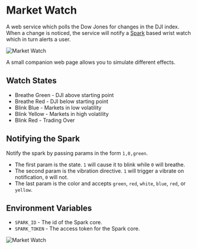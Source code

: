 # Market Watch
A web service which polls the Dow Jones for changes in the DJI index. When a change is noticed, the service will notify a [Spark](http://spark.io) based wrist watch which in turn alerts a user.

![Market Watch](http://i.imgur.com/uJ6Qt8B.gif)

A small companion web page allows you to simulate different effects.

## Watch States
* Breathe Green - DJI above starting point
* Breathe Red - DJI below starting point
* Blink Blue - Markets in low volatility
* Blink Yellow - Markets in high volatility
* Blink Red - Trading Over

## Notifying the Spark
Notify the spark by passing params in the form `1,0,green`.

* The first param is the state. `1` will cause it to blink while `0` will breathe.
* The second param is the vibration directive. `1` will trigger a vibrate on notification, `0` will not.
* The last param is the color and accepts `green`, `red`, `white`, `blue`, `red`, or `yellow`.

## Environment Variables
* `SPARK_ID` - The id of the Spark core.
* `SPARK_TOKEN` - The access token for the Spark core.


![Market Watch](http://i.imgur.com/8kkleHW.jpg)
